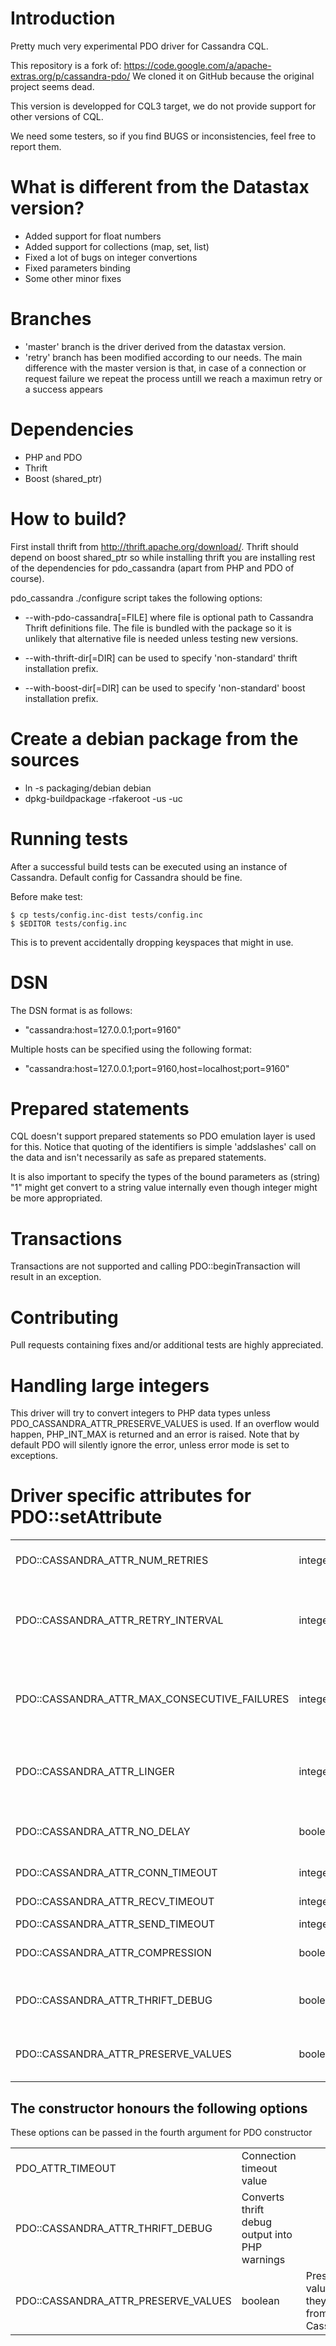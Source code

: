# Introduction

Pretty much very experimental PDO driver for Cassandra CQL.

This repository is a fork of: https://code.google.com/a/apache-extras.org/p/cassandra-pdo/
We cloned it on GitHub because the original project seems dead.

This version is developped for CQL3 target, we do not provide support for other versions of CQL.

We need some testers, so if you find BUGS or inconsistencies, feel free to report them.

# What is different from the Datastax version?
 - Added support for float numbers
 - Added support for collections (map, set, list)
 - Fixed a lot of bugs on integer convertions
 - Fixed parameters binding
 - Some other minor fixes

# Branches

- 'master' branch is the driver derived from the datastax version.
- 'retry' branch has been modified according to our needs. The main difference with the master version is that, in case of a connection or request failure we repeat the process untill we reach a maximun retry or a success appears

# Dependencies

  - PHP and PDO
  - Thrift
  - Boost (shared_ptr)


# How to build?

First install thrift from http://thrift.apache.org/download/. Thrift should depend on
boost shared_ptr so while installing thrift you are installing rest of the dependencies
for pdo_cassandra (apart from PHP and PDO of course).

pdo_cassandra ./configure script takes the following options:

 - --with-pdo-cassandra[=FILE] where file is optional path to Cassandra Thrift definitions file. The file is
    bundled with the package so it is unlikely that alternative file is needed unless testing new versions.

 - --with-thrift-dir[=DIR] can be used to specify 'non-standard' thrift installation prefix.

 - --with-boost-dir[=DIR] can be used to specify 'non-standard' boost installation prefix.

# Create a debian package from the sources

- ln -s packaging/debian debian
- dpkg-buildpackage -rfakeroot -us -uc

# Running tests

After a successful build tests can be executed using an instance of Cassandra. Default config
for Cassandra should be fine.

Before make test:

    $ cp tests/config.inc-dist tests/config.inc
    $ $EDITOR tests/config.inc

This is to prevent accidentally dropping keyspaces that might in use.


# DSN

The DSN format is as follows:

  - "cassandra:host=127.0.0.1;port=9160"

Multiple hosts can be specified using the following format:

  - "cassandra:host=127.0.0.1;port=9160,host=localhost;port=9160"


# Prepared statements

CQL doesn't support prepared statements so PDO emulation layer is used for this. Notice that quoting of the
identifiers is simple 'addslashes' call on the data and isn't necessarily as safe as prepared statements.

It is also important to specify the types of the bound parameters as (string) "1" might get convert to a
string value internally even though integer might be more appropriated.


# Transactions

Transactions are not supported and calling PDO::beginTransaction will result in an exception.


# Contributing

Pull requests containing fixes and/or additional tests are highly appreciated.

# Handling large integers

This driver will try to convert integers to PHP data types unless PDO_CASSANDRA_ATTR_PRESERVE_VALUES
is used. If an overflow would happen, PHP_INT_MAX is returned and an error is raised.
Note that by default PDO will silently ignore the error, unless error mode is set to exceptions.


# Driver specific attributes for PDO::setAttribute

<table>
    <tr>
        <td>PDO::CASSANDRA_ATTR_NUM_RETRIES</td>
        <td>integer</td>
        <td>The amount of connection retries</td>
    </tr>
    <tr>
        <td>PDO::CASSANDRA_ATTR_RETRY_INTERVAL</td>
        <td>integer</td>
        <td>Sets how many times to keep retrying a host before marking it as down.</td>
    </tr>
    <tr>
        <td>PDO::CASSANDRA_ATTR_MAX_CONSECUTIVE_FAILURES</td>
        <td>integer</td>
        <td>Sets how many times to keep retrying a host before marking it as down.</td>
    </tr>
    <tr>
        <td>PDO::CASSANDRA_ATTR_LINGER</td>
        <td>integer</td>
        <td>How long does the socket linger after it's being closed</td>
    </tr>
    <tr>
        <td>PDO::CASSANDRA_ATTR_NO_DELAY</td>
        <td>boolean</td>
        <td>Whether to enable/disable Nagle algorithm</td>
    </tr>
    <tr>
        <td>PDO::CASSANDRA_ATTR_CONN_TIMEOUT</td>
        <td>integer</td>
        <td>Connection timeout</td>
    </tr>
    <tr>
        <td>PDO::CASSANDRA_ATTR_RECV_TIMEOUT</td>
        <td>integer</td>
        <td>Receive timeout</td>
    </tr>
    <tr>
        <td>PDO::CASSANDRA_ATTR_SEND_TIMEOUT</td>
        <td>integer</td>
        <td>Send timeout</td>
    </tr>
    <tr>
        <td>PDO::CASSANDRA_ATTR_COMPRESSION</td>
        <td>boolean</td>
        <td>Whether to enable/disable compression</td>
    </tr>
    <tr>
        <td>PDO::CASSANDRA_ATTR_THRIFT_DEBUG</td>
        <td>boolean</td>
        <td>Converts thrift debug output into PHP warnings</td>
    </tr>
    <tr>
        <td>PDO::CASSANDRA_ATTR_PRESERVE_VALUES</td>
        <td>boolean</td>
        <td>Preserves values as they come from Cassandra</td>
    </tr>
</table>

## The constructor honours the following options

These options can be passed in the fourth argument for PDO constructor

<table>
    <tr>
        <td>PDO_ATTR_TIMEOUT</td>
        <td>Connection timeout value</td>
    </tr>
    <tr>
        <td>PDO::CASSANDRA_ATTR_THRIFT_DEBUG</td>
        <td>Converts thrift debug output into PHP warnings</td>
    </tr>
    <tr>
        <td>PDO::CASSANDRA_ATTR_PRESERVE_VALUES</td>
        <td>boolean</td>
        <td>Preserves values as they come from Cassandra</td>
    </tr>
</table>
